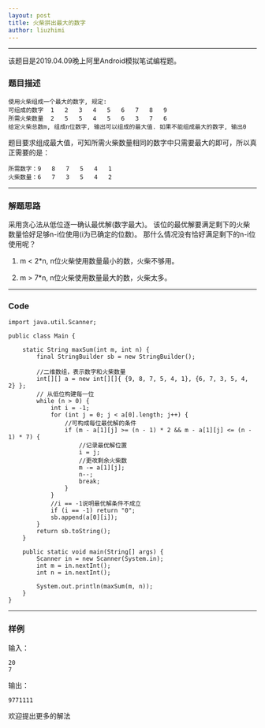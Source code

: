 ```yaml
---
layout: post
title: 火柴拼出最大的数字
author: liuzhimi
---
```

-----
该题目是2019.04.09晚上阿里Android模拟笔试编程题。

### 题目描述
```
使用火柴组成一个最大的数字, 规定:
可组成的数字  1   2   3   4   5   6   7   8   9
所需火柴数量  2   5   5   4   5   6   3   7   6
给定火柴总数m, 组成n位数字, 输出可以组成的最大值. 如果不能组成最大的数字, 输出0
```
题目要求组成最大值，可知所需火柴数量相同的数字中只需要最大的即可，所以真正需要的是：
```
所需数字：9   8   7   5   4   1
火柴数量：6   7   3   5   4   2
```
---

### 解题思路
采用贪心法从低位逐一确认最优解(数字最大)。
该位的最优解要满足剩下的火柴数量恰好足够n-i位使用(i为已确定的位数)。
那什么情况没有恰好满足剩下的n-i位使用呢？

1. m < 2*n, n位火柴使用数量最小的数，火柴不够用。

2. m > 7*n, n位火柴使用数量最大的数，火柴太多。
---

### Code
```
import java.util.Scanner;

public class Main {
	
	static String maxSum(int m, int n) {
	    final StringBuilder sb = new StringBuilder();

	    //二维数组，表示数字和火柴数量
	    int[][] a = new int[][]{ {9, 8, 7, 5, 4, 1}, {6, 7, 3, 5, 4, 2} };
	    // 从低位构建每一位
	    while (n > 0) {
	        int i = -1;
	        for (int j = 0; j < a[0].length; j++) {
	        	//可构成每位最优解的条件
	            if (m - a[1][j] >= (n - 1) * 2 && m - a[1][j] <= (n - 1) * 7) {
	                //记录最优解位置
	                i = j;
	                //更改剩余火柴数
	                m -= a[1][j];
	                n--;
	                break;
	            }
	        }
            //i == -1说明最优解条件不成立
	        if (i == -1) return "0";
	        sb.append(a[0][i]);
	    }
	    return sb.toString();
	}
	
	public static void main(String[] args) {
		Scanner in = new Scanner(System.in);
		int m = in.nextInt();
		int n = in.nextInt();
		
		System.out.println(maxSum(m, n));
	}
}
```
---

### 样例
输入：
```
20
7
```
输出：
```
9771111
```

欢迎提出更多的解法